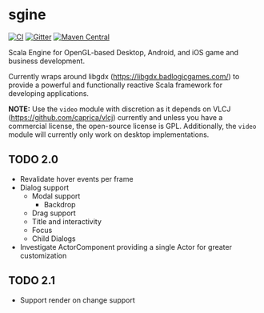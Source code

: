 # sgine

[![CI](https://github.com/outr/sgine/actions/workflows/ci.yml/badge.svg?branch=master)](https://github.com/outr/sgine/actions/workflows/ci.yml)
[![Gitter](https://badges.gitter.im/outr/sgine.svg)](https://gitter.im/outr/sgine?utm_source=badge&utm_medium=badge&utm_campaign=pr-badge&utm_content=badge)
[![Maven Central](https://img.shields.io/maven-central/v/org.sgine/sgine-core_2.11.svg)](https://maven-badges.herokuapp.com/maven-central/org.sgine/sgine-core_2.13)

Scala Engine for OpenGL-based Desktop, Android, and iOS game and business development.

Currently wraps around libgdx (https://libgdx.badlogicgames.com/) to provide a powerful and functionally reactive Scala framework for developing applications.

**NOTE:** Use the `video` module with discretion as it depends on VLCJ (https://github.com/caprica/vlcj) currently and unless you have a commercial license, the open-source license is GPL. Additionally, the `video` module will currently only work on desktop implementations.

## TODO 2.0
- Revalidate hover events per frame
- Dialog support
  - Modal support
    - Backdrop
  - Drag support
  - Title and interactivity
  - Focus
  - Child Dialogs
- Investigate ActorComponent providing a single Actor for greater customization

## TODO 2.1
- Support render on change support